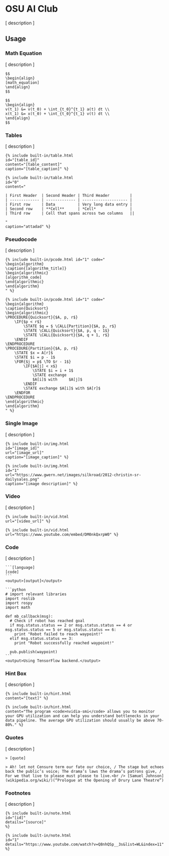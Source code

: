 # OSU AI Club
[ description ]

## Usage
### Math Equation
[ description ]
```
$$
\begin{align}
[math_equation]
\end{align}
$$
```
```
$$
\begin{align}
v(t_1) &= v(t_0) + \int_{t_0}^{t_1} a(t) dt \\  
x(t_1) &= x(t_0) + \int_{t_0}^{t_1} v(t) dt \\
\end{align}
$$
```
### Tables
[ description ]
```
{% include built-in/table.html 
id="[table_id]" 
content="[table_content]" 
caption="[table_caption]" %}
```
```
{% include built-in/table.html 
id="0" 
content="

| First Header  | Second Header | Third Header         |
| ------------- | ------------- | -------------------- |
| First row     | Data          | Very long data entry |
| Second row    | **Cell**      | *Cell*               |
| Third row     | Cell that spans across two columns   ||

" 
caption="attadad" %}
```
### Pseudocode
[ description ]
```
{% include built-in/pcode.html id="1" code="
\begin{algorithm}
\caption{[algorithm_title]}
\begin{algorithmic}
[algorithm_code]
\end{algorithmic}
\end{algorithm}
" %}
```
```
{% include built-in/pcode.html id="1" code="
\begin{algorithm}
\caption{Quicksort}
\begin{algorithmic}
\PROCEDURE{Quicksort}{$A, p, r$}
    \IF{$p < r$} 
        \STATE $q = $ \CALL{Partition}{$A, p, r$}
        \STATE \CALL{Quicksort}{$A, p, q - 1$}
        \STATE \CALL{Quicksort}{$A, q + 1, r$}
    \ENDIF
\ENDPROCEDURE
\PROCEDURE{Partition}{$A, p, r$}
    \STATE $x = A[r]$
    \STATE $i = p - 1$
    \FOR{$j = p$ \TO $r - 1$}
        \IF{$A[j] < x$}
            \STATE $i = i + 1$
            \STATE exchange
            $A[i]$ with     $A[j]$
        \ENDIF
        \STATE exchange $A[i]$ with $A[r]$
    \ENDFOR
\ENDPROCEDURE
\end{algorithmic}
\end{algorithm}
" %}
```
### Single Image
[ description ]
```
{% include built-in/img.html 
id="[image_id]" 
url="[image_url]" 
caption="[image_caption]" %}
```
```
{% include built-in/img.html 
id="1" 
url="https://www.gwern.net/images/silkroad/2012-christin-sr-dailysales.png" 
caption="[image description]" %}
```
### Video
[ description ]
```
{% include built-in/vid.html 
url="[video_url]" %}
```
```
{% include built-in/vid.html 
url="https://www.youtube.com/embed/DM0nkQxrpW0" %}
```
### Code
[ description ]
````
```[language]
[code]
```
<output>[output]</output>
````
````
```python
# import relevant libraries
import roslib
import rospy
import math

def mb_callback(msg):
  # Check if robot has reached goal
  if msg.status.status == 2 or msg.status.status == 4 or msg.status.status == 5 or msg.status.status == 6:
    print "Robot failed to reach waypoint!"
  elif msg.status.status == 3:
    print "Robot successfully reached waypoint!"
  
  pub.publish(waypoint)
```
<output>Using TensorFlow backend.</output>
````
### Hint Box
[ description ]
```
{% include built-in/hint.html 
content="[text]" %}
```
```
{% include built-in/hint.html 
content="The program <code>nvidia-smi</code> allows you to monitor your GPU utilization and can help you understand bottlenecks in your data pipeline. The average GPU utilization should usually be above 70-80%." %}
```
### Quotes
[ description ]
```
> [quote]

```
```
> Ah! let not Censure term our fate our choice, / The stage but echoes back the public’s voice; The drama’s laws the drama’s patrons give, / For we that live to please must please to live.<br /> [Samuel Johnson](wikipedia.org/wiki/)(“Prologue at the Opening of Drury Lane Theatre”)

```
### Footnotes
[ description ]
```
{% include built-in/note.html
id="[id]"
details="[source]"
%}
```
```
{% include built-in/note.html
id="1"
details="https://www.youtube.com/watch?v=Q8nhQSp__3s&list=WL&index=11"
%}
```